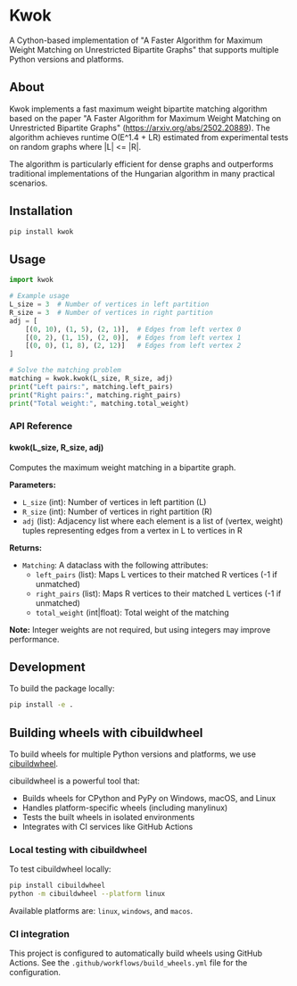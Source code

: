 # Kwok

A Cython-based implementation of "A Faster Algorithm for Maximum Weight Matching on Unrestricted Bipartite Graphs" that supports multiple Python versions and platforms.

## About

Kwok implements a fast maximum weight bipartite matching algorithm based on the paper "A Faster Algorithm for Maximum Weight Matching on Unrestricted Bipartite Graphs" (https://arxiv.org/abs/2502.20889). The algorithm achieves runtime O(E^1.4 + LR) estimated from experimental tests on random graphs where |L| <= |R|.

The algorithm is particularly efficient for dense graphs and outperforms traditional implementations of the Hungarian algorithm in many practical scenarios.

## Installation

```bash
pip install kwok
```

## Usage

```python
import kwok

# Example usage
L_size = 3  # Number of vertices in left partition
R_size = 3  # Number of vertices in right partition
adj = [
    [(0, 10), (1, 5), (2, 1)],  # Edges from left vertex 0
    [(0, 2), (1, 15), (2, 0)],  # Edges from left vertex 1
    [(0, 0), (1, 8), (2, 12)]   # Edges from left vertex 2
]

# Solve the matching problem
matching = kwok.kwok(L_size, R_size, adj)
print("Left pairs:", matching.left_pairs)
print("Right pairs:", matching.right_pairs)
print("Total weight:", matching.total_weight)
```

### API Reference

#### kwok(L_size, R_size, adj)

Computes the maximum weight matching in a bipartite graph.

**Parameters:**
- `L_size` (int): Number of vertices in left partition (L)
- `R_size` (int): Number of vertices in right partition (R)
- `adj` (list): Adjacency list where each element is a list of (vertex, weight) tuples representing edges from a vertex in L to vertices in R

**Returns:**
- `Matching`: A dataclass with the following attributes:
  - `left_pairs` (list): Maps L vertices to their matched R vertices (-1 if unmatched)
  - `right_pairs` (list): Maps R vertices to their matched L vertices (-1 if unmatched)
  - `total_weight` (int|float): Total weight of the matching

**Note:** Integer weights are not required, but using integers may improve performance.

## Development

To build the package locally:

```bash
pip install -e .
```

## Building wheels with cibuildwheel

To build wheels for multiple Python versions and platforms, we use [cibuildwheel](https://github.com/pypa/cibuildwheel).

cibuildwheel is a powerful tool that:
- Builds wheels for CPython and PyPy on Windows, macOS, and Linux
- Handles platform-specific wheels (including manylinux)
- Tests the built wheels in isolated environments
- Integrates with CI services like GitHub Actions

### Local testing with cibuildwheel

To test cibuildwheel locally:

```bash
pip install cibuildwheel
python -m cibuildwheel --platform linux
```

Available platforms are: `linux`, `windows`, and `macos`.

### CI integration

This project is configured to automatically build wheels using GitHub Actions.
See the `.github/workflows/build_wheels.yml` file for the configuration.
